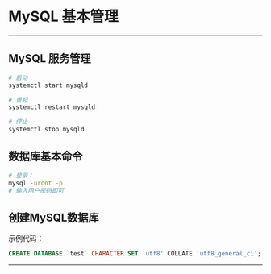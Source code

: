 # MySQL 基本管理

-------

## MySQL 服务管理

```bash
# 启动
systemctl start mysqld

# 重起
systemctl restart mysqld

# 停止
systemctl stop mysqld


```


## 数据库基本命令

```bash
# 登录：
mysql -uroot -p
# 输入用户密码即可


```


## 创建MySQL数据库

示例代码：

```sql
CREATE DATABASE `test` CHARACTER SET 'utf8' COLLATE 'utf8_general_ci';

```

-----------

